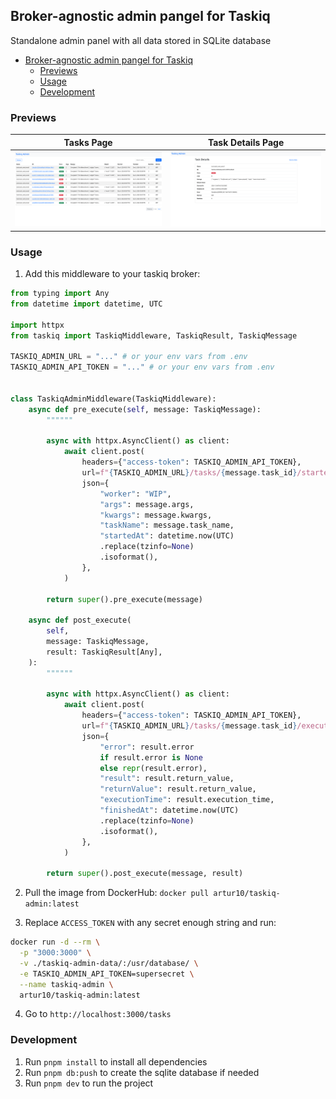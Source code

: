 ## Broker-agnostic admin pangel for Taskiq

Standalone admin panel with all data stored in SQLite database


- [Broker-agnostic admin pangel for Taskiq](#broker-agnostic-admin-pangel-for-taskiq)
  - [Previews](#previews)
  - [Usage](#usage)
  - [Development](#development)

### Previews
Tasks Page | Task Details Page
:-------------------------:|:-------------------------:
![Alt text](./docs/images/preview1.png) | ![Alt text](./docs/images/preview2.png)

### Usage

1) Add this middleware to your taskiq broker:

```python
from typing import Any
from datetime import datetime, UTC

import httpx
from taskiq import TaskiqMiddleware, TaskiqResult, TaskiqMessage

TASKIQ_ADMIN_URL = "..." # or your env vars from .env
TASKIQ_ADMIN_API_TOKEN = "..." # or your env vars from .env


class TaskiqAdminMiddleware(TaskiqMiddleware):
    async def pre_execute(self, message: TaskiqMessage):
        """"""

        async with httpx.AsyncClient() as client:
            await client.post(
                headers={"access-token": TASKIQ_ADMIN_API_TOKEN},
                url=f"{TASKIQ_ADMIN_URL}/tasks/{message.task_id}/started",
                json={
                    "worker": "WIP",
                    "args": message.args,
                    "kwargs": message.kwargs,
                    "taskName": message.task_name,
                    "startedAt": datetime.now(UTC)
                    .replace(tzinfo=None)
                    .isoformat(),
                },
            )

        return super().pre_execute(message)

    async def post_execute(
        self,
        message: TaskiqMessage,
        result: TaskiqResult[Any],
    ):
        """"""

        async with httpx.AsyncClient() as client:
            await client.post(
                headers={"access-token": TASKIQ_ADMIN_API_TOKEN},
                url=f"{TASKIQ_ADMIN_URL}/tasks/{message.task_id}/executed",
                json={
                    "error": result.error
                    if result.error is None
                    else repr(result.error),
                    "result": result.return_value,
                    "returnValue": result.return_value,
                    "executionTime": result.execution_time,
                    "finishedAt": datetime.now(UTC)
                    .replace(tzinfo=None)
                    .isoformat(),
                },
            )

        return super().post_execute(message, result)
```

2) Pull the image from DockerHub: `docker pull artur10/taskiq-admin:latest`

3) Replace `ACCESS_TOKEN` with any secret enough string and run:
```bash
docker run -d --rm \
  -p "3000:3000" \
  -v ./taskiq-admin-data/:/usr/database/ \
  -e TASKIQ_ADMIN_API_TOKEN=supersecret \
  --name taskiq-admin \
  artur10/taskiq-admin:latest
```

4) Go to `http://localhost:3000/tasks`

### Development
1) Run `pnpm install` to install all dependencies
2) Run `pnpm db:push` to create the sqlite database if needed
3) Run `pnpm dev` to run the project